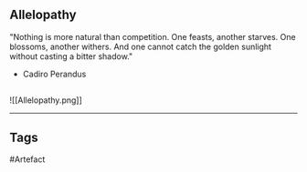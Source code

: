 ## Allelopathy
"Nothing is more natural than competition.
One feasts, another starves.
One blossoms, another withers.
And one cannot catch the golden sunlight
without casting a bitter shadow."
- Cadiro Perandus
## 
![[Allelopathy.png]]

---
## Tags
#Artefact
